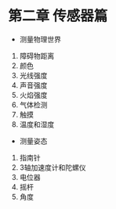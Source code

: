 # 第二章 传感器篇

* 测量物理世界
1. 障碍物距离
2. 颜色
3. 光线强度
4. 声音强度
5. 火焰强度
6. 气体检测
7. 触摸
8. 温度和湿度
* 测量姿态
1. 指南针
2. 3轴加速度计和陀螺仪
3. 电位器
4. 摇杆
5. 角度
